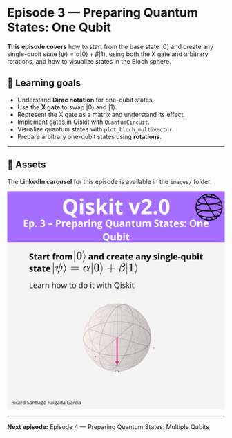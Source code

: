 # Episode 3 — Preparing Quantum States: One Qubit

**This episode covers** how to start from the base state $|0\rangle$ and create any single-qubit state $|\psi\rangle = \alpha|0\rangle + \beta|1\rangle$, using both the X gate and arbitrary rotations, and how to visualize states in the Bloch sphere.

## 🎯 Learning goals

- Understand **Dirac notation** for one-qubit states.
- Use the **X gate** to swap $|0\rangle$ and $|1\rangle$.
- Represent the X gate as a matrix and understand its effect.
- Implement gates in Qiskit with `QuantumCircuit`.
- Visualize quantum states with `plot_bloch_multivector`.
- Prepare arbitrary one-qubit states using **rotations**.

---

## 📁 Assets

The **LinkedIn carousel** for this episode is available in the `images/` folder.

![Example](images/1.png)

---

**Next episode:** Episode 4 — Preparing Quantum States: Multiple Qubits

